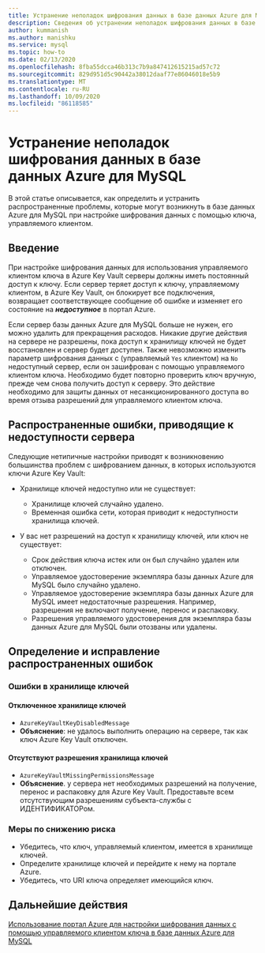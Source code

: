 ```yaml
---
title: Устранение неполадок шифрования данных в базе данных Azure для MySQL
description: Сведения об устранении неполадок шифрования данных в базе данных Azure для MySQL
author: kummanish
ms.author: manishku
ms.service: mysql
ms.topic: how-to
ms.date: 02/13/2020
ms.openlocfilehash: 8fba55dcca46b313c7b9a847412615215ad57c72
ms.sourcegitcommit: 829d951d5c90442a38012daaf77e86046018e5b9
ms.translationtype: MT
ms.contentlocale: ru-RU
ms.lasthandoff: 10/09/2020
ms.locfileid: "86118585"
---
```

# <a name="troubleshoot-data-encryption-in-azure-database-for-mysql"></a>Устранение неполадок шифрования данных в базе данных Azure для MySQL

В этой статье описывается, как определить и устранить распространенные проблемы, которые могут возникнуть в базе данных Azure для MySQL при настройке шифрования данных с помощью ключа, управляемого клиентом.

## <a name="introduction"></a>Введение

При настройке шифрования данных для использования управляемого клиентом ключа в Azure Key Vault серверы должны иметь постоянный доступ к ключу. Если сервер теряет доступ к ключу, управляемому клиентом, в Azure Key Vault, он блокирует все подключения, возвращает соответствующее сообщение об ошибке и изменяет его состояние на ***недоступное*** в портал Azure.

Если сервер базы данных Azure для MySQL больше не нужен, его можно удалить для прекращения расходов. Никакие другие действия на сервере не разрешены, пока доступ к хранилищу ключей не будет восстановлен и сервер будет доступен. Также невозможно изменить параметр шифрования данных с (управляемый `Yes` клиентом) на `No` недоступный сервер, если он зашифрован с помощью управляемого клиентом ключа. Необходимо будет повторно проверить ключ вручную, прежде чем снова получить доступ к серверу. Это действие необходимо для защиты данных от несанкционированного доступа во время отзыва разрешений для управляемого клиентом ключа.

## <a name="common-errors-that-cause-the-server-to-become-inaccessible"></a>Распространенные ошибки, приводящие к недоступности сервера

Следующие нетипичные настройки приводят к возникновению большинства проблем с шифрованием данных, в которых используются ключи Azure Key Vault:

- Хранилище ключей недоступно или не существует:
  - Хранилище ключей случайно удалено.
  - Временная ошибка сети, которая приводит к недоступности хранилища ключей.

- У вас нет разрешений на доступ к хранилищу ключей, или ключ не существует:
  - Срок действия ключа истек или он был случайно удален или отключен.
  - Управляемое удостоверение экземпляра базы данных Azure для MySQL было случайно удалено.
  - Управляемое удостоверение экземпляра базы данных Azure для MySQL имеет недостаточные разрешения. Например, разрешения не включают получение, перенос и распаковку.
  - Разрешения управляемого удостоверения для экземпляра базы данных Azure для MySQL были отозваны или удалены.

## <a name="identify-and-resolve-common-errors"></a>Определение и исправление распространенных ошибок

### <a name="errors-on-the-key-vault"></a>Ошибки в хранилище ключей

#### <a name="disabled-key-vault"></a>Отключенное хранилище ключей

- `AzureKeyVaultKeyDisabledMessage`
- **Объяснение**: не удалось выполнить операцию на сервере, так как ключ Azure Key Vault отключен.

#### <a name="missing-key-vault-permissions"></a>Отсутствуют разрешения хранилища ключей

- `AzureKeyVaultMissingPermissionsMessage`
- **Объяснение**. у сервера нет необходимых разрешений на получение, перенос и распаковку для Azure Key Vault. Предоставьте всем отсутствующим разрешениям субъекта-службы с ИДЕНТИФИКАТОРом.

### <a name="mitigation"></a>Меры по снижению риска

- Убедитесь, что ключ, управляемый клиентом, имеется в хранилище ключей.
- Определите хранилище ключей и перейдите к нему на портале Azure.
- Убедитесь, что URI ключа определяет имеющийся ключ.

## <a name="next-steps"></a>Дальнейшие действия

[Использование портал Azure для настройки шифрования данных с помощью управляемого клиентом ключа в базе данных Azure для MySQL](howto-data-encryption-portal.md)
